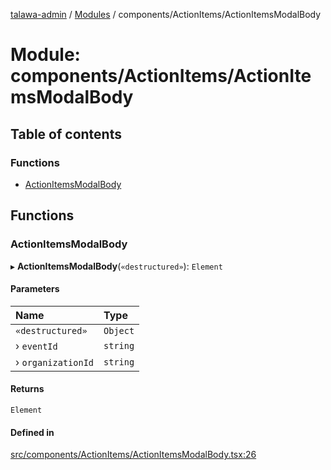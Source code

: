 [talawa-admin](../README.md) / [Modules](../modules.md) / components/ActionItems/ActionItemsModalBody

# Module: components/ActionItems/ActionItemsModalBody

## Table of contents

### Functions

- [ActionItemsModalBody](components_ActionItems_ActionItemsModalBody.md#actionitemsmodalbody)

## Functions

### ActionItemsModalBody

▸ **ActionItemsModalBody**(`«destructured»`): `Element`

#### Parameters

| Name | Type |
| :------ | :------ |
| `«destructured»` | `Object` |
| › `eventId` | `string` |
| › `organizationId` | `string` |

#### Returns

`Element`

#### Defined in

[src/components/ActionItems/ActionItemsModalBody.tsx:26](https://github.com/AVtheking/talawa-admin/blob/2c36281/src/components/ActionItems/ActionItemsModalBody.tsx#L26)
